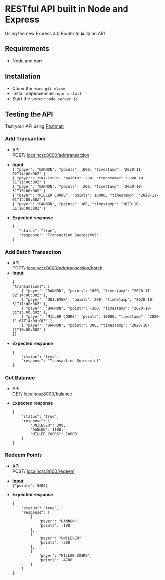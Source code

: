 # RESTful API built in Node and Express

Using the new Express 4.0 Router to build an API

## Requirements

- Node and npm

## Installation

- Clone the repo: `git clone `
- Install dependencies: `npm install`
- Start the server: `node server.js`

## Testing the API
Test your API using [Postman](https://chrome.google.com/webstore/detail/postman/fhbjgbiflinjbdggehcddcbncdddomop?hl=en)

### Add Transaction
- API <br> POST/ <localhost:8000/addtransaction>
- **Input** <br> 
  `{ "payer": "DANNON", "points": 1000, "timestamp": "2020-11-02T14:00:00Z" }` <br>
  `{ "payer": "UNILEVER", "points": 200, "timestamp": "2020-10-31T11:00:00Z" }`<br>
  `{ "payer": "DANNON", "points": -200, "timestamp": "2020-10-31T15:00:00Z" }` <br>
  `{ "payer": "MILLER COORS", "points": 10000, "timestamp": "2020-11-01T14:00:00Z" }`<br>
  `{ "payer": "DANNON", "points": 300, "timestamp": "2020-10-31T10:00:00Z" }`
  
- **Expected response** <br>
    ```
    {
       "status": "true",
       "response": "Transaction Successful"
    }

### Add Batch Transaction
- API <br> POST/ <localhost:8000/addtransaction/batch>
- **Input** <br> 
  ```
  {
  "transactions": [
      { "payer": "DANNON", "points": 1000, "timestamp": "2020-11-02T14:00:00Z" },
      { "payer": "UNILEVER", "points": 200, "timestamp": "2020-10-31T11:00:00Z" },
      { "payer": "DANNON", "points": -200, "timestamp": "2020-10-31T15:00:00Z" },
      { "payer": "MILLER COORS", "points": 10000, "timestamp": "2020-11-01T14:00:00Z" },
      { "payer": "DANNON", "points": 300, "timestamp": "2020-10-31T10:00:00Z" }
  ]}
  
- **Expected response** <br>
    ```
    {
        "status": "true",
        "response": "Transaction Successful"
    }

### Get Balance
- API <br> GET/ <localhost:8000/balance>

- **Expected response** <br>
   ```
   {
       "status": "true",
       "response": {
           "UNILEVER": 200,
           "DANNON": 1100,
           "MILLER COORS": 10000
       }
   }

### Redeem Points
- API <br> POST/ <localhost:8000/redeem>
- **Input** <br>
  `{"points": 5000}` <br>
  
- **Expected response** <br>
    ```
    {
        "status": "true",
        "response": [
            {
                "payer": "DANNON",
                "points": -100
            },
            {
                "payer": "UNILEVER",
                "points": -200
            },
            {
                "payer": "MILLER COORS",
                "points": -4700
            }
        ]
    }
 